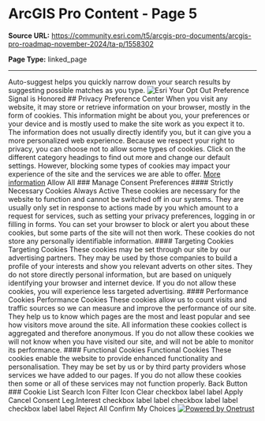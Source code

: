 # ArcGIS Pro Content - Page 5

**Source URL:** https://community.esri.com/t5/arcgis-pro-documents/arcgis-pro-roadmap-november-2024/ta-p/1558302

**Page Type:** linked_page

---

Auto-suggest helps you quickly narrow down your search results by suggesting possible matches as you type. ![Esri](https://cdn.cookielaw.org/logos/a12bf713-9196-4ac2-bbd2-3fbc53e27ebc/dc59b31b-3a18-4d15-98f0-a03de62fde78/fdf0178f-a992-4f63-89ac-aeabd5b3acfd/esri-logo-globe-tm.png) Your Opt Out Preference Signal is Honored ## Privacy Preference Center When you visit any website, it may store or retrieve information on your browser, mostly in the form of cookies. This information might be about you, your preferences or your device and is mostly used to make the site work as you expect it to. The information does not usually directly identify you, but it can give you a more personalized web experience. Because we respect your right to privacy, you can choose not to allow some types of cookies. Click on the different category headings to find out more and change our default settings. However, blocking some types of cookies may impact your experience of the site and the services we are able to offer. [More information](https://www.esri.com/en-us/privacy/manage-privacy/cookies) Allow All ### Manage Consent Preferences #### Strictly Necessary Cookies Always Active These cookies are necessary for the website to function and cannot be switched off in our systems. They are usually only set in response to actions made by you which amount to a request for services, such as setting your privacy preferences, logging in or filling in forms. You can set your browser to block or alert you about these cookies, but some parts of the site will not then work. These cookies do not store any personally identifiable information. #### Targeting Cookies Targeting Cookies These cookies may be set through our site by our advertising partners. They may be used by those companies to build a profile of your interests and show you relevant adverts on other sites. They do not store directly personal information, but are based on uniquely identifying your browser and internet device. If you do not allow these cookies, you will experience less targeted advertising. #### Performance Cookies Performance Cookies These cookies allow us to count visits and traffic sources so we can measure and improve the performance of our site. They help us to know which pages are the most and least popular and see how visitors move around the site. All information these cookies collect is aggregated and therefore anonymous. If you do not allow these cookies we will not know when you have visited our site, and will not be able to monitor its performance. #### Functional Cookies Functional Cookies These cookies enable the website to provide enhanced functionality and personalisation. They may be set by us or by third party providers whose services we have added to our pages. If you do not allow these cookies then some or all of these services may not function properly. Back Button ### Cookie List Search Icon Filter Icon Clear checkbox label label Apply Cancel Consent Leg.Interest checkbox label label checkbox label label checkbox label label Reject All Confirm My Choices [![Powered by Onetrust](https://cdn.cookielaw.org/logos/static/powered_by_logo.svg)](https://www.onetrust.com/products/cookie-consent/)